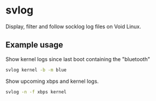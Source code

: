 # svlog

Display, filter and follow socklog log files on Void Linux.

## Example usage

Show kernel logs since last boot containing the "bluetooth"

``` sh
svlog kernel -b -m blue
```

Show upcoming xbps and kernel logs.

``` sh
svlog -n -f xbps kernel
```
